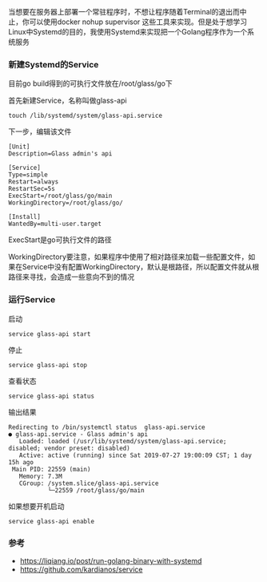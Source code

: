 当想要在服务器上部署一个常驻程序时，不想让程序随着Terminal的退出而中止，你可以使用docker nohup supervisor 这些工具来实现。但是处于想学习Linux中Systemd的目的，我使用Systemd来实现把一个Golang程序作为一个系统服务



### 新建Systemd的Service

目前go build得到的可执行文件放在/root/glass/go下

首先新建Service，名称叫做glass-api

```shell
touch /lib/systemd/system/glass-api.service
```

下一步，编辑该文件

```
[Unit]
Description=Glass admin's api

[Service]
Type=simple
Restart=always
RestartSec=5s
ExecStart=/root/glass/go/main
WorkingDirectory=/root/glass/go/

[Install]
WantedBy=multi-user.target
```

ExecStart是go可执行文件的路径

WorkingDirectory要注意，如果程序中使用了相对路径来加载一些配置文件，如果在Service中没有配置WorkingDirectory，默认是根路径，所以配置文件就从根路径来寻找，会造成一些意向不到的情况



### 运行Service

启动

```shell
service glass-api start
```

停止

```shell
service glass-api stop
```

查看状态

```she
service glass-api status
```

输出结果

```shell
Redirecting to /bin/systemctl status  glass-api.service
● glass-api.service - Glass admin's api
   Loaded: loaded (/usr/lib/systemd/system/glass-api.service; disabled; vendor preset: disabled)
   Active: active (running) since Sat 2019-07-27 19:00:09 CST; 1 day 15h ago
 Main PID: 22559 (main)
   Memory: 7.3M
   CGroup: /system.slice/glass-api.service
           └─22559 /root/glass/go/main
```

如果想要开机启动

```shell
service glass-api enable
```



### 参考

* https://liqiang.io/post/run-golang-binary-with-systemd
* https://github.com/kardianos/service

